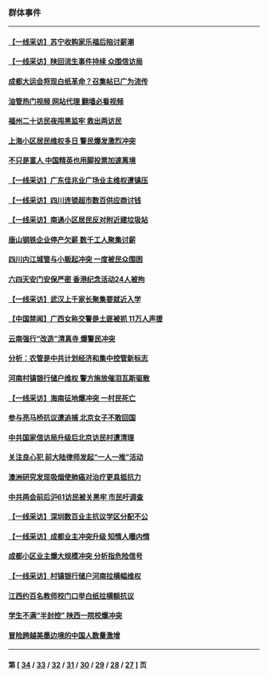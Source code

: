 ### 群体事件
---
#### [【一线采访】苏宁收购家乐福后陷讨薪潮](../../pages/ncid279/n14042224.md?07281245) 
#### [【一线采访】陕回流生事件持续 众围信访局](../../pages/ncid279/n14040242.md?07281245) 
#### [成都大运会将现白纸革命？召集帖已广为流传](../../pages/ncid279/n14033119.md?07281245) 
#### [油管热门视频 网站代理 翻墙必看视频](http://138.2.39.72:81/youtube.html?epic-marker?07281245)
#### [福州二十访民夜闯黑监牢 救出两访民](../../pages/ncid279/n14031617.md?07281245) 
#### [上海小区居民维权多日 警民爆发激烈冲突](../../pages/ncid279/n14029221.md?07281245) 
#### [不只是富人 中国精英也用脚投票加速离境](../../pages/ncid279/n14029086.md?07281245) 
#### [【一线采访】广东佳兆业广场业主维权遭镇压](../../pages/ncid279/n14028175.md?07281245) 
#### [【一线采访】四川连锁超市数百供应商讨钱](../../pages/ncid279/n14025102.md?07281245) 
#### [【一线采访】南通小区居民反对附近建垃圾站](../../pages/ncid279/n14021690.md?07281245) 
#### [唐山钢铁企业停产欠薪 数千工人聚集讨薪](../../pages/ncid279/n14017404.md?07281245) 
#### [四川内江城管与小贩起冲突 一度被民众围困](../../pages/ncid279/n14015922.md?07281245) 
#### [六四天安门安保严密 香港纪念活动24人被拘](../../pages/ncid279/n14009800.md?07281245) 
#### [【一线采访】武汉上千家长聚集要就近入学](../../pages/ncid279/n14009497.md?07281245) 
#### [【中国禁闻】广西女称交警是土匪被抓 11万人声援](../../pages/ncid279/n14006869.md?07281245) 
#### [云南强行“改造”清真寺 爆警民冲突](../../pages/ncid279/n14005561.md?07281245) 
#### [分析：农管是中共计划经济和集中控管新标志](../../pages/ncid279/n14000665.md?07281245) 
#### [河南村镇银行储户维权 警方施放催泪瓦斯驱散](../../pages/ncid279/n13998750.md?07281245) 
#### [【一线采访】海南征地爆冲突 一村民死亡](../../pages/ncid279/n13989137.md?07281245) 
#### [参与亮马桥抗议遭追捕 北京女子不敢回国](../../pages/ncid279/n13985420.md?07281245) 
#### [中共国家信访局升级后北京访民村遭清理](../../pages/ncid279/n13984826.md?07281245) 
#### [关注良心犯 前大陆律师发起“一人一推”活动](../../pages/ncid279/n13980524.md?07281245) 
#### [澳洲研究发现吸烟使肺癌对治疗更具抵抗力](../../pages/ncid279/n13977762.md?07281245) 
#### [中共两会前后沪61访民被关黑牢 市民吁调查](../../pages/ncid279/n13976054.md?07281245) 
#### [【一线采访】深圳数百业主抗议学区分配不公](../../pages/ncid279/n13976680.md?07281245) 
#### [【一线采访】成都业主冲突升级 知情人曝内情](../../pages/ncid279/n13965289.md?07281245) 
#### [成都小区业主爆大规模冲突 分析指危险信号](../../pages/ncid279/n13964520.md?07281245) 
#### [【一线采访】村镇银行储户河南拉横幅维权](../../pages/ncid279/n13964555.md?07281245) 
#### [江西约百名教师校门口举白纸拉横额抗议](../../pages/ncid279/n13958579.md?07281245) 
#### [学生不满“半封控” 陕西一院校爆冲突](../../pages/ncid279/n13946647.md?07281245) 
#### [冒险跨越美墨边境的中国人数量激增](../../pages/ncid279/n13946742.md?07281245) 

---
#### 第 [ [34](./34.md?07281245) / [33](./33.md?07281245) / [32](./32.md?07281245) / [31](./31.md?07281245) / [30](./30.md?07281245) / [29](./29.md?07281245) / [28](./28.md?07281245) / [27](./27.md?07281245) ] 页
